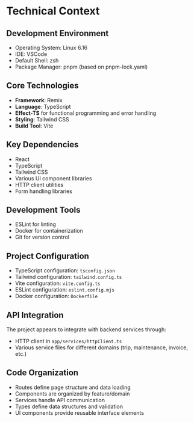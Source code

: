 # Technical Context

## Development Environment
- Operating System: Linux 6.16
- IDE: VSCode
- Default Shell: zsh
- Package Manager: pnpm (based on pnpm-lock.yaml)

## Core Technologies
- **Framework**: Remix
- **Language**: TypeScript
- **Effect-TS** for functional programming and error handling
- **Styling**: Tailwind CSS
- **Build Tool**: Vite

## Key Dependencies
- React
- TypeScript
- Tailwind CSS
- Various UI component libraries
- HTTP client utilities
- Form handling libraries

## Development Tools
- ESLint for linting
- Docker for containerization
- Git for version control

## Project Configuration
- TypeScript configuration: `tsconfig.json`
- Tailwind configuration: `tailwind.config.ts`
- Vite configuration: `vite.config.ts`
- ESLint configuration: `eslint.config.mjs`
- Docker configuration: `Dockerfile`

## API Integration
The project appears to integrate with backend services through:
- HTTP client in `app/services/httpClient.ts`
- Various service files for different domains (trip, maintenance, invoice, etc.)

## Code Organization
- Routes define page structure and data loading
- Components are organized by feature/domain
- Services handle API communication
- Types define data structures and validation
- UI components provide reusable interface elements
